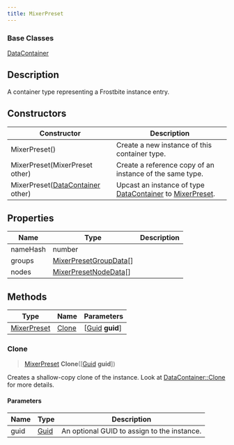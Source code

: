 ```yaml
---
title: MixerPreset
---
```

### Base Classes

[DataContainer](/vext/ref/shared/class/datacontainer)

## Description

A container type representing a Frostbite instance entry.

## Constructors

| Constructor                                                            | Description                                                                                                   |
| ---------------------------------------------------------------------- | ------------------------------------------------------------------------------------------------------------- |
| MixerPreset()                                                          | Create a new instance of this container type.                                                                 |
| MixerPreset(MixerPreset other)                                         | Create a reference copy of an instance of the same type.                                                      |
| MixerPreset([DataContainer](/vext/ref/shared/class/datacontainer) other) | Upcast an instance of type [DataContainer](/vext/ref/shared/class/datacontainer) to [MixerPreset](MixerPreset). |

## Properties

| Name     | Type                                             | Description |
| -------- | ------------------------------------------------ | ----------- |
| nameHash | number                                           |             |
| groups   | [MixerPresetGroupData](MixerPresetGroupData)\[\] |             |
| nodes    | [MixerPresetNodeData](MixerPresetNodeData)\[\]   |             |

## Methods

| Type                       | Name            | Parameters                                     |
| -------------------------- | --------------- | ---------------------------------------------- |
| [MixerPreset](MixerPreset) | [Clone](#clone) | \[[Guid](/vext/ref/shared/class/guid) **guid**\] |

### Clone

> [MixerPreset](MixerPreset) **Clone**(\[[Guid](/vext/ref/shared/class/guid) **guid**\])

Creates a shallow-copy clone of the instance. Look at [DataContainer::Clone](/vext/ref/shared/class/datacontainer#clone) for more details.

#### Parameters

| Name | Type         | Description                                 |
| ---- | ------------ | ------------------------------------------- |
| guid | [Guid](Guid) | An optional GUID to assign to the instance. |
